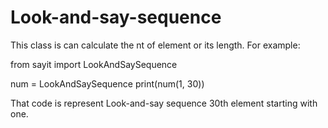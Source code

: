 # Look-and-say-sequence
This class is can calculate the nt of element or its length.
For example:

from sayit import LookAndSaySequence

num = LookAndSaySequence
print(num(1, 30))

That code is represent Look-and-say sequence 30th element starting with one.
